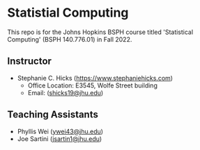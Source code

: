# Statistial Computing

This repo is for the Johns Hopkins BSPH course titled 'Statistical Computing' (BSPH 140.776.01) in Fall 2022. 

## Instructor

-   Stephanie C. Hicks (<https://www.stephaniehicks.com>)
    -   Office Location: E3545, Wolfe Street building
    -   Email: ([shicks19@jhu.edu](shicks19@jhu.edu)) 

## Teaching Assistants

-   Phyllis Wei ([ywei43@jhu.edu](ywei43@jhu.edu))
-   Joe Sartini ([jsartin1@jhu.edu](jsartin1@jhu.edu))

